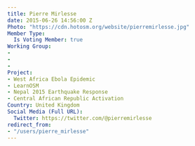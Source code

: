 ```yaml
---
title: Pierre Mirlesse
date: 2015-06-26 14:56:00 Z
Photo: "https://cdn.hotosm.org/website/pierremirlesse.jpg"
Member Type:
  Is Voting Member: true
Working Group:
- 
- 
- 
Project:
- West Africa Ebola Epidemic
- LearnOSM
- Nepal 2015 Earthquake Response
- Central African Republic Activation
Country: United Kingdom
Social Media (Full URL):
  Twitter: https://twitter.com/@pierremirlesse
redirect_from:
- "/users/pierre_mirlesse"
---
```


